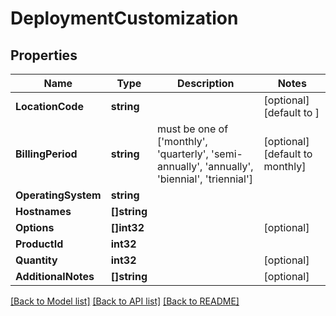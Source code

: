 # DeploymentCustomization

## Properties

Name | Type | Description | Notes
------------ | ------------- | ------------- | -------------
**LocationCode** | **string** |  | [optional] [default to ]
**BillingPeriod** | **string** | must be one of [&#39;monthly&#39;, &#39;quarterly&#39;, &#39;semi-annually&#39;, &#39;annually&#39;, &#39;biennial&#39;, &#39;triennial&#39;] | [optional] [default to monthly]
**OperatingSystem** | **string** |  | 
**Hostnames** | **[]string** |  | 
**Options** | **[]int32** |  | [optional] 
**ProductId** | **int32** |  | 
**Quantity** | **int32** |  | [optional] 
**AdditionalNotes** | **[]string** |  | [optional] 

[[Back to Model list]](../README.md#documentation-for-models) [[Back to API list]](../README.md#documentation-for-api-endpoints) [[Back to README]](../README.md)



